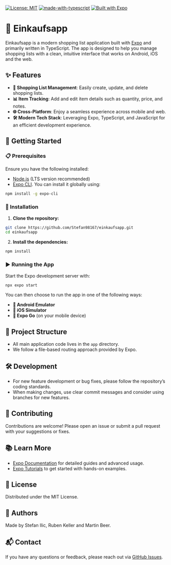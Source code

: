 [![License: MIT](https://img.shields.io/badge/License-MIT-yellow.svg)](https://opensource.org/licenses/MIT)
[![made-with-typescript](https://img.shields.io/badge/Made%20with-TypeScript-blue)](https://www.typescriptlang.org/)
[![Built with Expo](https://img.shields.io/badge/Built%20with-Expo-brightgreen.svg)](https://expo.dev/)

# 🛒 Einkaufsapp

Einkaufsapp is a modern shopping list application built with [Expo](https://expo.dev) and primarily written in TypeScript. The app is designed to help you manage shopping lists with a clean, intuitive interface that works on Android, iOS and the web.

## ✨ Features

- **📝 Shopping List Management**: Easily create, update, and delete shopping lists.
- **📊 Item Tracking**: Add and edit item details such as quantity, price, and notes.
- **🌐 Cross-Platform**: Enjoy a seamless experience across mobile and web.
- **🛠️ Modern Tech Stack**: Leveraging Expo, TypeScript, and JavaScript for an efficient development experience.

## 🚀 Getting Started

### 📋 Prerequisites

Ensure you have the following installed:
- [Node.js](https://nodejs.org) (LTS version recommended)
- [Expo CLI](https://docs.expo.dev/workflow/expo-cli/). You can install it globally using:

```bash
npm install -g expo-cli
```

### 🔧 Installation

1. **Clone the repository:**

```bash
git clone https://github.com/Stefan98167/einkaufsapp.git
cd einkaufsapp
```

2. **Install the dependencies:**

```bash
npm install
```

### ▶️ Running the App

Start the Expo development server with:

```bash
npx expo start
```

You can then choose to run the app in one of the following ways:
- **📱 Android Emulator**
- **📱 iOS Simulator**
- **📱 Expo Go** (on your mobile device)

## 📂 Project Structure

- All main application code lives in the `app` directory.
- We follow a file-based routing approach provided by Expo.

## 🛠️ Development

- For new feature development or bug fixes, please follow the repository’s coding standards.
- When making changes, use clear commit messages and consider using branches for new features.

## 🤝 Contributing

Contributions are welcome! Please open an issue or submit a pull request with your suggestions or fixes.

## 📚 Learn More

- [Expo Documentation](https://docs.expo.dev) for detailed guides and advanced usage.
- [Expo Tutorials](https://docs.expo.dev/tutorial/introduction/) to get started with hands-on examples.

## 📜 License

Distributed under the MIT License.

## 👥 Authors

Made by Stefan Ilic, Ruben Keller and Martin Beer.

## 📬 Contact

If you have any questions or feedback, please reach out via [GitHub Issues](https://github.com/Stefan98167/einkaufsapp/issues).